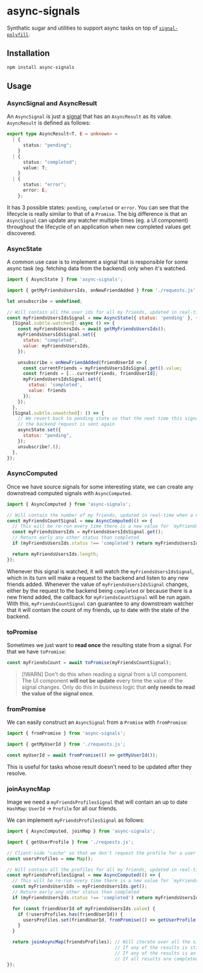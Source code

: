 # async-signals

Synthatic sugar and utilities to support async tasks on top of [`signal-polyfill`](https://www.npmjs.com/package/signal-polyfill).

## Installation

```bash
npm install async-signals
```

## Usage

### AsyncSignal and AsyncResult

An `AsyncSignal` is just a [signal](https://github.com/tc39/proposal-signals?tab=readme-ov-file#introducing-signals) that has an `AsyncResult` as its value. `AsyncResult` is defined as follows:

```ts
export type AsyncResult<T, E = unknown> =
  | {
      status: "pending";
    }
  | {
      status: "completed";
      value: T;
    }
  | {
      status: "error";
      error: E;
    };
```

It has 3 possible states: `pending`, `completed` or `error`. You can see that the lifecycle is really similar to that of a `Promise`. The big difference is that an `AsyncSignal` can update any watcher multiple times (eg. a UI component) throughout the lifecycle of an application when new completed values get discovered.


### AsyncState

A common use case is to implement a signal that is responsible for some async task (eg. fetching data from the backend) only when it's watched.

```js
import { AsyncState } from 'async-signals';

import { getMyFriendsUsersIds, onNewFriendAdded } from './requests.js';

let unsubscribe = undefined;

// Will contain all the user ids for all my friends, updated in real-time when a new friend is added
const myFriendsUsersIdsSignal = new AsyncState({ status: 'pending' }, {
  [Signal.subtle.watched]: async () => {
    const myFriendsUsersIds = await getMyFriendsUsersIds();
    myFriendsUsersIdsSignal.set({
      status: "completed",
      value: myFriendsUsersIds,
    });

    unsubscribe = onNewFriendAdded(friendUserId => {
      const currentFriends = myFriendsUsersIdsSignal.get().value;
      const friends = [...currentFriends, friendUserId];
      myFriendsUsersIdsSignal.set({
        status: 'completed',
        value: friends
      });
    });
  },
  [Signal.subtle.unwatched]: () => {
    // We revert back to pending state so that the next time this signal is queried,
    // the backend request is sent again
    asyncState.set({
      status: "pending",
    });
    unsubscribe?.();
  },
});
```


### AsyncComputed

Once we have source signals for some interesting state, we can create any downstread computed signals with `AsyncComputed`.

```js
import { AsyncComputed } from 'async-signals';

// Will contain the number of my friends, updated in real-time when a new friend is added
const myFriendsCountSignal = new AsyncComputed(() => {
  // This will be re-run every time there is a new value for `myFriendsUsersIds`
  const myFriendsUsersIds = myFriendsUsersIdsSignal.get();
  // Return early any other status than completed
  if (myFriendsUsersIds.status !== 'completed') return myFriendsUsersIds; 

  return myFriendsUsersIds.length;
});
```

Whenever this signal is watched, it will watch the `myFriendsUsersIdsSignal`, which in its turn will make a request to the backend and listen to any new friends added. Whenever the value of `myFriendsUsersIdsSignal` changes, either by the request to the backend being `completed` or because there is a new friend added, the callback for `myFriendsCountSignal` will be run again. With this, `myFriendsCountSignal` can guarantee to any downstream watcher that it will contain the count of my friends, up to date with the state of the backend.


### toPromise

Sometimes we just want to **read once** the resulting state from a signal. For that we have `toPromise`:

```js
const myFriendsCount = await toPromise(myFriendsCountSignal);
```

> [!WARN]
> Don't do this when reading a signal from a UI component. The UI component **will not be update** every time the value of the signal changes.
> Only do this in business logic that **only needs to read the value of the signal once**.


### fromPromise

We can easily construct an `AsyncSignal` from a `Promise` with `fromPromise`:

```js
import { fromPromise } from 'async-signals';

import { getMyUserId } from './requests.js';

const myUserId = await fromPromise(() => getMyUserId());
```

This is useful for tasks whose result doesn't need to be updated after they resolve.


### joinAsyncMap

Image we need a `myFriendsProfilesSignal` that will contain an up to date `HashMap`: `UserId` -> `Profile` for all our friends. 

We can implement `myFriendsProfilesSignal` as follows:

```js
import { AsyncComputed, joinMap } from 'async-signals';

import { getUserProfile } from './requests.js';

// Client-side "cache" so that we don't request the profile for a user if we already have it
const usersProfiles = new Map();

// Will contain all the profiles for all my friends, updated in real-time when a new friend is added
const myFriendsProfilesSignal = new AsyncComputed(() => {
  // This will be re-run every time there is a new value for `myFriendsUsersIds`
  const myFriendsUsersIds = myFriendsUsersIds.get();
  // Return early any other status than completed
  if (myFriendsUsersIds.status !== 'completed') return myFriendsUsersIds; 

  for (const friendUserId of myFriendsUsersIds.value) {
    if (!usersProfiles.has(friendUserId)) {
      usersProfiles.set(friendUserId, fromPromise(() => getUserProfile(friendUserId)));
    }
  }

  return joinAsyncMap(friendsProfiles); // Will iterate over all the signals in the map and will join their results
                                        // If any of the results is still pending, it will return "pending"
                                        // If any of the results is an error, it will return that error
                                        // If all results are completed, it will return the map of their values
});
```
